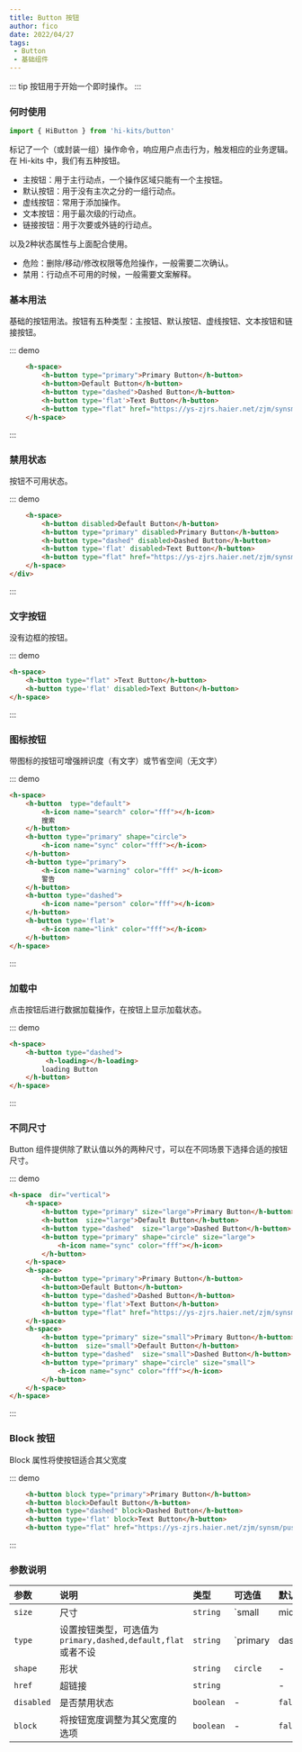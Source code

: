 ```yaml
---
title: Button 按钮
author: fico
date: 2022/04/27
tags:
 - Button
 - 基础组件
---
```

::: tip
按钮用于开始一个即时操作。
:::
### 何时使用
```ts
import { HiButton } from 'hi-kits/button'
```

标记了一个（或封装一组）操作命令，响应用户点击行为，触发相应的业务逻辑。
在 Hi-kits 中，我们有五种按钮。

- 主按钮：用于主行动点，一个操作区域只能有一个主按钮。
- 默认按钮：用于没有主次之分的一组行动点。
- 虚线按钮：常用于添加操作。
- 文本按钮：用于最次级的行动点。
- 链接按钮：用于次要或外链的行动点。

以及2种状态属性与上面配合使用。

- 危险：删除/移动/修改权限等危险操作，一般需要二次确认。
- 禁用：行动点不可用的时候，一般需要文案解释。

### 基本用法

基础的按钮用法。按钮有五种类型：主按钮、默认按钮、虚线按钮、文本按钮和链接按钮。

::: demo
```html
    <h-space>
        <h-button type="primary">Primary Button</h-button>
        <h-button>Default Button</h-button>
        <h-button type="dashed">Dashed Button</h-button>
        <h-button type='flat'>Text Button</h-button>
        <h-button type="flat" href="https://ys-zjrs.haier.net/zjm/synsm/pushManage/favicon.ico" download="111">Link Button</h-button>
    </h-space>

```
:::

### 禁用状态

按钮不可用状态。

::: demo
```html
    <h-space>
        <h-button disabled>Default Button</h-button>
        <h-button type="primary" disabled>Primary Button</h-button>
        <h-button type="dashed" disabled>Dashed Button</h-button>
        <h-button type='flat' disabled>Text Button</h-button>
        <h-button type="flat" href="https://ys-zjrs.haier.net/zjm/synsm/pushManage/favicon.ico" download="111" disabled>Link Button</h-button>
    </h-space>
</div>

```
:::

### 文字按钮

没有边框的按钮。

::: demo
```html
<h-space>
    <h-button type="flat" >Text Button</h-button>
    <h-button type='flat' disabled>Text Button</h-button>
</h-space>

```
:::

### 图标按钮

带图标的按钮可增强辨识度（有文字）或节省空间（无文字）

::: demo
```html
<h-space>
    <h-button  type="default">
        <h-icon name="search" color="fff"></h-icon>
        搜索
    </h-button>
    <h-button type="primary" shape="circle">
        <h-icon name="sync" color="fff"></h-icon>
    </h-button>
    <h-button type="primary">
        <h-icon name="warning" color="fff" ></h-icon>
        警告
    </h-button>
    <h-button type="dashed">
        <h-icon name="person" color="fff"></h-icon>
    </h-button>
    <h-button type='flat'>
        <h-icon name="link" color="fff"></h-icon>
    </h-button>
</h-space>

```
:::

### 加载中

点击按钮后进行数据加载操作，在按钮上显示加载状态。

::: demo
```html
<h-space>
    <h-button type="dashed">
         <h-loading></h-loading>
        loading Button
    </h-button>
</h-space>

```
:::

### 不同尺寸

Button 组件提供除了默认值以外的两种尺寸，可以在不同场景下选择合适的按钮尺寸。

::: demo
```html
<h-space  dir="vertical">
    <h-space>
        <h-button type="primary" size="large">Primary Button</h-button>
        <h-button  size="large">Default Button</h-button>
        <h-button type="dashed"  size="large">Dashed Button</h-button>
        <h-button type="primary" shape="circle" size="large">
            <h-icon name="sync" color="fff"></h-icon>
        </h-button>
    </h-space>
    <h-space>
        <h-button type="primary">Primary Button</h-button>
        <h-button>Default Button</h-button>
        <h-button type="dashed">Dashed Button</h-button>
        <h-button type='flat'>Text Button</h-button>
        <h-button type="flat" href="https://ys-zjrs.haier.net/zjm/synsm/pushManage/favicon.ico" download="111">Link Button</h-button>
    </h-space>
    <h-space>
        <h-button type="primary" size="small">Primary Button</h-button>
        <h-button  size="small">Default Button</h-button>
        <h-button type="dashed"  size="small">Dashed Button</h-button>
        <h-button type="primary" shape="circle" size="small">
            <h-icon name="sync" color="fff"></h-icon>
        </h-button>
    </h-space>
</h-space>

```
:::

### Block 按钮

Block 属性将使按钮适合其父宽度

::: demo
```html
    <h-button block type="primary">Primary Button</h-button>
    <h-button block>Default Button</h-button>
    <h-button type="dashed" block>Dashed Button</h-button>
    <h-button type='flat' block>Text Button</h-button>
    <h-button type="flat" href="https://ys-zjrs.haier.net/zjm/synsm/pushManage/favicon.ico" download="111" block>Link Button</h-button>

```
:::


### 参数说明

|参数|说明|类型|可选值|默认值
|:--|:--|:--|:-----|:---
| `size` | 尺寸 | `string` | `small | middle | large` | -
| `type` | 设置按钮类型，可选值为 `primary,dashed,default,flat` 或者不设 | `string` | `primary | dashed | danger | flat | default` | `default`
| `shape` | 形状 | `string` | `circle`  | -
| `href` | 超链接 | `string` |   | -
| `disabled `| 是否禁用状态	 | `boolean` |-  | `false`
| `block`	 | 将按钮宽度调整为其父宽度的选项		 | `boolean` |-  | `false`
